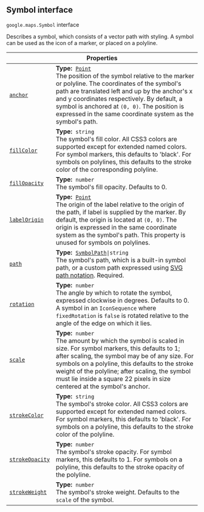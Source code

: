 
<h2 id="Symbol">Symbol interface</h2>
<p>
<code><span itemprop="path">google.maps</span>.<span itemprop="name">Symbol</span></code>
interface
</p>
<p>Describes a symbol, which consists of a vector path with styling. A symbol can be used as the icon of a marker, or placed on a polyline.</p>
<div class="devsite-table-wrapper"><table class="properties responsive" summary="interface Symbol - Properties">
<thead>
<tr><th colspan="2">Properties</th>
</tr></thead>
<tbody>
<tr id="Symbol.anchor">
<td itemprop="property"><code><a class="secret-link" href="#Symbol.anchor"><span>anchor</span></a></code></td>
<td><div><strong>Type:</strong>&nbsp; <code><a href="Point.md">Point</a></code></div>
<div class="desc">The position of the symbol relative to the marker or polyline. The coordinates of the symbol's path are translated left and up by the anchor's x and y coordinates respectively. By default, a symbol is anchored at <code>(0, 0)</code>. The position is expressed in the same coordinate system as the symbol's path.</div></td>
</tr>
<tr id="Symbol.fillColor">
<td itemprop="property"><code><a class="secret-link" href="#Symbol.fillColor"><span>fillColor</span></a></code></td>
<td><div><strong>Type:</strong>&nbsp; <code>string</code></div>
<div class="desc">The symbol's fill color. All CSS3 colors are supported except for extended named colors. For symbol markers, this defaults to 'black'. For symbols on polylines, this defaults to the stroke color of the corresponding polyline.</div></td>
</tr>
<tr id="Symbol.fillOpacity">
<td itemprop="property"><code><a class="secret-link" href="#Symbol.fillOpacity"><span>fillOpacity</span></a></code></td>
<td><div><strong>Type:</strong>&nbsp; <code>number</code></div>
<div class="desc">The symbol's fill opacity. Defaults to 0.</div></td>
</tr>
<tr id="Symbol.labelOrigin">
<td itemprop="property"><code><a class="secret-link" href="#Symbol.labelOrigin"><span>labelOrigin</span></a></code></td>
<td><div><strong>Type:</strong>&nbsp; <code><a href="Point.md">Point</a></code></div>
<div class="desc">The origin of the label relative to the origin of the path, if label is supplied by the marker. By default, the origin is located at <code>(0, 0)</code>. The origin is expressed in the same coordinate system as the symbol's path. This property is unused for symbols on polylines.</div></td>
</tr>
<tr id="Symbol.path">
<td itemprop="property"><code><a class="secret-link" href="#Symbol.path"><span>path</span></a></code></td>
<td><div><strong>Type:</strong>&nbsp; <code><a href="SymbolPath.md">SymbolPath</a>|string</code></div>
<div class="desc">The symbol's path, which is a built-in symbol path, or a custom path expressed using <a href="http://www.w3.org/TR/SVG/paths.html#PathData">SVG path notation</a>. Required.</div></td>
</tr>
<tr id="Symbol.rotation">
<td itemprop="property"><code><a class="secret-link" href="#Symbol.rotation"><span>rotation</span></a></code></td>
<td><div><strong>Type:</strong>&nbsp; <code>number</code></div>
<div class="desc">The angle by which to rotate the symbol, expressed clockwise in degrees. Defaults to 0. A symbol in an <code>IconSequence</code> where <code>fixedRotation</code> is <code>false</code> is rotated relative to the angle of the edge on which it lies.</div></td>
</tr>
<tr id="Symbol.scale">
<td itemprop="property"><code><a class="secret-link" href="#Symbol.scale"><span>scale</span></a></code></td>
<td><div><strong>Type:</strong>&nbsp; <code>number</code></div>
<div class="desc">The amount by which the symbol is scaled in size. For symbol markers, this defaults to 1; after scaling, the symbol may be of any size. For symbols on a polyline, this defaults to the stroke weight of the polyline; after scaling, the symbol must lie inside a square 22 pixels in size centered at the symbol's anchor.</div></td>
</tr>
<tr id="Symbol.strokeColor">
<td itemprop="property"><code><a class="secret-link" href="#Symbol.strokeColor"><span>strokeColor</span></a></code></td>
<td><div><strong>Type:</strong>&nbsp; <code>string</code></div>
<div class="desc">The symbol's stroke color. All CSS3 colors are supported except for extended named colors. For symbol markers, this defaults to 'black'. For symbols on a polyline, this defaults to the stroke color of the polyline.</div></td>
</tr>
<tr id="Symbol.strokeOpacity">
<td itemprop="property"><code><a class="secret-link" href="#Symbol.strokeOpacity"><span>strokeOpacity</span></a></code></td>
<td><div><strong>Type:</strong>&nbsp; <code>number</code></div>
<div class="desc">The symbol's stroke opacity. For symbol markers, this defaults to 1. For symbols on a polyline, this defaults to the stroke opacity of the polyline.</div></td>
</tr>
<tr id="Symbol.strokeWeight">
<td itemprop="property"><code><a class="secret-link" href="#Symbol.strokeWeight"><span>strokeWeight</span></a></code></td>
<td><div><strong>Type:</strong>&nbsp; <code>number</code></div>
<div class="desc">The symbol's stroke weight. Defaults to the <code>scale</code> of the symbol.</div></td>
</tr>
</tbody>
</table></div>
<script src="replace_links.js"></script>

